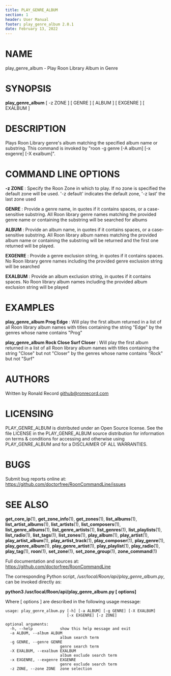```yaml
---
title: PLAY_GENRE_ALBUM
section: 1
header: User Manual
footer: play_genre_album 2.0.1
date: February 13, 2022
---
```

# NAME
play_genre_album - Play Roon Library Album in Genre

# SYNOPSIS
**play_genre_album** [ -z ZONE ] [ GENRE ] [ ALBUM ] [ EXGENRE ] [ EXALBUM ]

# DESCRIPTION
Plays Roon Library genre's album matching the specified album name or substring. This command is invoked by "roon -g genre [-A album] [-x exgenre] [-X exalbum]".

# COMMAND LINE OPTIONS
**-z ZONE**
: Specify the Roon Zone in which to play. If no zone is specified the default zone will be used.  '-z default' indicates the default zone, '-z last' the last zone used

**GENRE**
: Provide a genre name, in quotes if it contains spaces, or a case-sensitive substring. All Roon library genre names matching the provided genre name or containing the substring will be searched for albums

**ALBUM**
: Provide an album name, in quotes if it contains spaces, or a case-sensitive substring. All Roon library album names matching the provided album name or containing the substring will be returned and the first one returned will be played.

**EXGENRE**
: Provide a genre exclusion string, in quotes if it contains spaces. No Roon library genre names including the provided genre exclusion string will be searched

**EXALBUM**
: Provide an album exclusion string, in quotes if it contains spaces. No Roon library album names including the provided album exclusion string will be played

# EXAMPLES
**play_genre_album Prog Edge**
: Will play the first album returned in a list of all Roon library album names with titles containing the string "Edge" by the genres whose name contains "Prog"

**play_genre_album Rock Close Surf Closer**
: Will play the first album returned in a list of all Roon library album names with titles containing the string "Close" but not "Closer" by the genres whose name contains "Rock" but not "Surf"

# AUTHORS
Written by Ronald Record github@ronrecord.com

# LICENSING
PLAY_GENRE_ALBUM is distributed under an Open Source license.
See the file LICENSE in the PLAY_GENRE_ALBUM source distribution
for information on terms &amp; conditions for accessing and
otherwise using PLAY_GENRE_ALBUM and for a DISCLAIMER OF ALL WARRANTIES.

# BUGS
Submit bug reports online at: https://github.com/doctorfree/RoonCommandLine/issues

# SEE ALSO
**get_core_ip**(1), **get_zone_info**(1), **get_zones**(1), **list_albums**(1), **list_artist_albums**(1), **list_artists**(1), **list_composers**(1), **list_genre_albums**(1), **list_genre_artists**(1), **list_genres**(1), **list_playlists**(1), **list_radio**(1), **list_tags**(1), **list_zones**(1), **play_album**(1), **play_artist**(1), **play_artist_album**(1), **play_artist_track**(1), **play_composer**(1), **play_genre**(1), **play_genre_album**(1), **play_genre_artist**(1), **play_playlist**(1), **play_radio**(1), **play_tag**(1), **roon**(1), **set_zone**(1), **set_zone_group**(1), **zone_command**(1)

Full documentation and sources at: https://github.com/doctorfree/RoonCommandLine

The corresponding Python script, */usr/local/Roon/api/play_genre_album.py*,
can be invoked directly as:

**python3 /usr/local/Roon/api/play_genre_album.py [ options]**

Where [ options ] are described in the following usage message:

~~~~
usage: play_genre_album.py [-h] [-a ALBUM] [-g GENRE] [-X EXALBUM]
                           [-x EXGENRE] [-z ZONE]

optional arguments:
  -h, --help            show this help message and exit
  -a ALBUM, --album ALBUM
                        album search term
  -g GENRE, --genre GENRE
                        genre search term
  -X EXALBUM, --exalbum EXALBUM
                        album exclude search term
  -x EXGENRE, --exgenre EXGENRE
                        genre exclude search term
  -z ZONE, --zone ZONE  zone selection
~~~~
